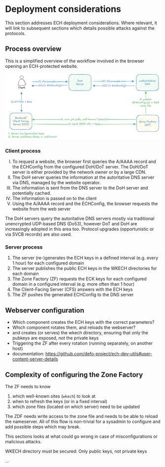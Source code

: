 # Deployment considerations

This section addresses ECH deployment considerations. Where relevant, it will link to subsequent sections which details possible attacks against the protocols.

## Process overview

This is a simplified overview of the workflow involved in the browser opening an ECH-protected website.


![WKECH flow](wkech-flow.png)

### Client process

<ol>
<li style="list-style: upper-roman;">To request a website, the browser first queries the A/AAAA record and the ECHConfig from the configured DoH/DoT server. The DoH/DoT server is either provided by the network owner or by a large CDN.</li>
<li style="list-style: upper-roman;">The DoH server queries the information at the autoritative DNS server via DNS, managed by the website operator.</li>
<li style="list-style: upper-roman;">The information is sent from the DNS server to the DoH server and potentially cached.</li>
<li style="list-style: upper-roman;">The information is passed on to the client</li>
<li style="list-style: upper-roman;">Using the A/AAAA record and the ECHConfig, the browser requests the website from the web server</li>
</ol>

The DoH servers query the autoritative DNS servers mostly via traditional unencrypted UDP-based DNS (Do53), however DoT and DoH are increasingly adopted in this area too. Protocol upgrades (opportunistic or via SVCB records) are also used.

### Server process

1. The server (re-)generates the ECH keys in a defined interval (e.g. every 1 hour) for each configured domain
2. The server publishes the public ECH keys in the WKECH directories for each domain
3. The Zone Factory (ZF) requests the ECK keys for each configured domain in a configured interval (e.g. more often than 1 hour)
4. The Client-Facing Server (CFS) answers with the ECH keys
5. The ZF pushes the generated ECHConfig to the DNS server

## Webserver configuration

- Which component creates the ECH keys with the correct parameters?
- Which component rotates them, and reloads the webserver?
- and creates (or serves) the wkech directory, ensuring that only the pubkeys are exposed, not the private keys
- Triggering the ZF after every rotation (running separately, on another host)
- documentation: https://github.com/defo-project/ech-dev-utils#user-content-server-details

## Complexity of configuring the Zone Factory

The ZF needs to know
1. which well-known sites (`wkech`) to look at
2. when to refresh the keys (or in a fixed interval)
3. which zone files (located on which server) need to be updated

The ZDF needs write access to the zone file and needs to be able to reload the nameserver.
All of this flow is non-trivial for a sysadmin to configure and add possible steps which may break.

This sections looks at what could go wrong in case of misconfigurations or malicious attacks.

WKECH directory must be secured: Only public keys, not private keys

...
